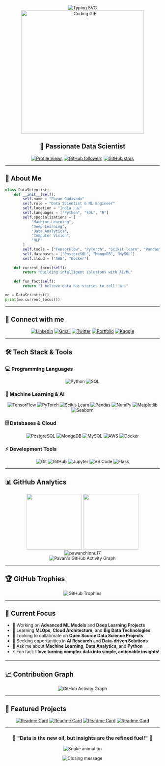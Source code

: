 <div align="center">
  <img src="https://readme-typing-svg.herokuapp.com?font=Fira+Code&size=30&duration=3000&pause=1000&color=00F7FF&center=true&vCenter=true&width=600&height=100&lines=Hi+%F0%9F%91%8B%2C+I'm+Pavan+Gudivada;Data+Scientist+%7C+ML+Engineer;Turning+Data+into+Insights+%F0%9F%93%8A;AI+%26+Analytics+Enthusiast+%F0%9F%A4%96" alt="Typing SVG" />
</div>

<div align="center">
  <img src="https://github.com/pawanchinnu17/pawanchinnu17/blob/main/assets/coding.gif" width="400" alt="Coding GIF"/>
</div>

<h2 align="center">🚀 Passionate Data Scientist</h2>

<div align="center">
  
  [![Profile Views](https://komarev.com/ghpvc/?username=pawanchinnu17&color=blueviolet&style=flat&label=Profile+Views)](https://github.com/pawanchinnu17)
  [![GitHub followers](https://img.shields.io/github/followers/pawanchinnu17?label=Follow&style=social)](https://github.com/pawanchinnu17)
  [![GitHub stars](https://img.shields.io/github/stars/pawanchinnu17?label=Stars&style=social)](https://github.com/pawanchinnu17)
  
</div>

---

## 🎯 About Me

```python
class DataScientist:
    def __init__(self):
        self.name = "Pavan Gudivada"
        self.role = "Data Scientist & ML Engineer"
        self.location = "India 🇮🇳"
        self.languages = ["Python", "SQL", "R"]
        self.specializations = [
            "Machine Learning",
            "Deep Learning", 
            "Data Analytics",
            "Computer Vision",
            "NLP"
        ]
        self.tools = ["TensorFlow", "PyTorch", "Scikit-learn", "Pandas"]
        self.databases = ["PostgreSQL", "MongoDB", "MySQL"]
        self.cloud = ["AWS", "Docker"]
        
    def current_focus(self):
        return "Building intelligent solutions with AI/ML"
        
    def fun_fact(self):
        return "I believe data has stories to tell! 📊✨"

me = DataScientist()
print(me.current_focus())
```

---

## 🤝 Connect with me

<div align="center">
  
  [![LinkedIn](https://img.shields.io/badge/LinkedIn-0077B5?style=for-the-badge&logo=linkedin&logoColor=white)](https://www.linkedin.com/in/pavan-gudivada)
  [![Gmail](https://img.shields.io/badge/Gmail-D14836?style=for-the-badge&logo=gmail&logoColor=white)](mailto:pavangudivada@gmail.com)
  [![Twitter](https://img.shields.io/badge/Twitter-1DA1F2?style=for-the-badge&logo=twitter&logoColor=white)](https://twitter.com/pawangudivada)
  [![Portfolio](https://img.shields.io/badge/Portfolio-FF5722?style=for-the-badge&logo=google-chrome&logoColor=white)](https://pawangudivada.dev)
  [![Kaggle](https://img.shields.io/badge/Kaggle-20BEFF?style=for-the-badge&logo=Kaggle&logoColor=white)](https://kaggle.com/pawangudivada)
  
</div>

---

## 🛠️ Tech Stack & Tools

### 💻 Programming Languages
<div align="center">
  
  ![Python](https://img.shields.io/badge/Python-3776AB?style=for-the-badge&logo=python&logoColor=white)
  ![SQL](https://img.shields.io/badge/SQL-336791?style=for-the-badge&logo=postgresql&logoColor=white)
  
</div>

### 🤖 Machine Learning & AI
<div align="center">
  
  ![TensorFlow](https://img.shields.io/badge/TensorFlow-FF6F00?style=for-the-badge&logo=tensorflow&logoColor=white)
  ![PyTorch](https://img.shields.io/badge/PyTorch-EE4C2C?style=for-the-badge&logo=pytorch&logoColor=white)
  ![Scikit-Learn](https://img.shields.io/badge/scikit--learn-F7931E?style=for-the-badge&logo=scikit-learn&logoColor=white)
  ![Pandas](https://img.shields.io/badge/Pandas-150458?style=for-the-badge&logo=pandas&logoColor=white)
  ![NumPy](https://img.shields.io/badge/NumPy-013243?style=for-the-badge&logo=numpy&logoColor=white)
  ![Matplotlib](https://img.shields.io/badge/Matplotlib-239120?style=for-the-badge&logo=plotly&logoColor=white)
  ![Seaborn](https://img.shields.io/badge/Seaborn-3776AB?style=for-the-badge&logo=python&logoColor=white)
  
</div>

### 🗄️ Databases & Cloud
<div align="center">
  
  ![PostgreSQL](https://img.shields.io/badge/PostgreSQL-336791?style=for-the-badge&logo=postgresql&logoColor=white)
  ![MongoDB](https://img.shields.io/badge/MongoDB-47A248?style=for-the-badge&logo=mongodb&logoColor=white)
  ![MySQL](https://img.shields.io/badge/MySQL-4479A1?style=for-the-badge&logo=mysql&logoColor=white)
  ![AWS](https://img.shields.io/badge/AWS-232F3E?style=for-the-badge&logo=amazon-aws&logoColor=white)
  ![Docker](https://img.shields.io/badge/Docker-2496ED?style=for-the-badge&logo=docker&logoColor=white)
  
</div>

### ⚡ Development Tools
<div align="center">
  
  ![Git](https://img.shields.io/badge/Git-F05032?style=for-the-badge&logo=git&logoColor=white)
  ![GitHub](https://img.shields.io/badge/GitHub-181717?style=for-the-badge&logo=github&logoColor=white)
  ![Jupyter](https://img.shields.io/badge/Jupyter-F37626?style=for-the-badge&logo=jupyter&logoColor=white)
  ![VS Code](https://img.shields.io/badge/VS_Code-007ACC?style=for-the-badge&logo=visual-studio-code&logoColor=white)
  ![Flask](https://img.shields.io/badge/Flask-000000?style=for-the-badge&logo=flask&logoColor=white)
  
</div>

---

## 📊 GitHub Analytics

<div align="center">
  <img height="180em" src="https://github-readme-stats.vercel.app/api?username=pawanchinnu17&show_icons=true&theme=react&include_all_commits=true&count_private=true&hide_border=true"/>
  <img height="180em" src="https://github-readme-stats.vercel.app/api/top-langs/?username=pawanchinnu17&layout=compact&langs_count=8&theme=react&hide_border=true"/>
</div>

<div align="center">
  <img src="https://github-readme-streak-stats.herokuapp.com/?user=pawanchinnu17&theme=react&hide_border=true" alt="pawanchinnu17" />
</div>

<div align="center">
  <img src="https://github-readme-activity-graph.vercel.app/graph?username=pawanchinnu17&theme=react-dark&hide_border=true&area=true" alt="Pavan's GitHub Activity Graph"/>
</div>

---

## 🏆 GitHub Trophies

<div align="center">
  <img src="https://github-profile-trophy.vercel.app/?username=pawanchinnu17&theme=darkhub&no-frame=true&margin-w=15&margin-h=15&column=7" alt="GitHub Trophies"/>
</div>

---

## 🎯 Current Focus

- 🔭 Working on **Advanced ML Models** and **Deep Learning Projects**
- 🌱 Learning **MLOps**, **Cloud Architecture**, and **Big Data Technologies**
- 👯 Looking to collaborate on **Open Source Data Science Projects**
- 🤔 Seeking opportunities in **AI Research** and **Data-driven Solutions**
- 💬 Ask me about **Machine Learning**, **Data Analytics**, and **Python**
- ⚡ Fun fact: **I love turning complex data into simple, actionable insights!**

---

## 📈 Contribution Graph

<div align="center">
  <img src="https://github-readme-activity-graph.vercel.app/graph?username=pawanchinnu17&bg_color=0d1117&color=5bcdec&line=5bcdec&point=ffffff&area=true&hide_border=true" alt="GitHub Activity Graph" />
</div>

---

## 💼 Featured Projects

<div align="center">
  
  [![Readme Card](https://github-readme-stats.vercel.app/api/pin/?username=pawanchinnu17&repo=data-science-portfolio&theme=react&hide_border=true)](https://github.com/pawanchinnu17/data-science-portfolio)
  [![Readme Card](https://github-readme-stats.vercel.app/api/pin/?username=pawanchinnu17&repo=ml-algorithms&theme=react&hide_border=true)](https://github.com/pawanchinnu17/ml-algorithms)
  [![Readme Card](https://github-readme-stats.vercel.app/api/pin/?username=pawanchinnu17&repo=Food_delivery_time_prediction&theme=react&hide_border=true)](https://github.com/pawanchinnu17/Food_delivery_time_prediction)
  [![Readme Card](https://github-readme-stats.vercel.app/api/pin/?username=pawanchinnu17&repo=Predictive-and-Analytical-Engine-for-Real-Estate&theme=react&hide_border=true)](https://github.com/pawanchinnu17/Predictive-and-Analytical-Engine-for-Real-Estate)
  
</div>

---

<div align="center">
  
  ### 🌟 "Data is the new oil, but insights are the refined fuel!" 🌟
  
  ![Snake animation](https://github.com/pawanchinnu17/pawanchinnu17/blob/output/github-contribution-grid-snake.svg)
  
  <img src="https://readme-typing-svg.herokuapp.com?font=Fira+Code&size=18&duration=3000&pause=1000&color=00F7FF&center=true&vCenter=true&width=600&lines=Thanks+for+visiting+my+profile!+%F0%9F%98%84;Let's+connect+and+build+something+amazing!+%F0%9F%9A%80;Happy+Coding!+%F0%9F%92%BB%E2%9C%A8" alt="Closing message" />
  
</div>
